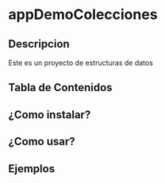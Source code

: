 # appDemoColecciones
## Descripcion
Este es un proyecto de estructuras de datos


## Tabla de Contenidos

## ¿Como instalar?

## ¿Como usar?

## Ejemplos
